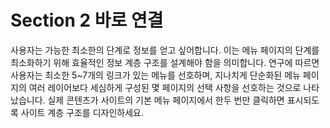# Section 2 바로 연결

사용자는 가능한 최소한의 단계로 정보를 얻고 싶어합니다. 이는 메뉴 페이지의 단계를 최소화하기 위해 효율적인 정보 계층 구조를 설계해야 함을 의미합니다. 연구에 따르면 사용자는 최소한 5~7개의 링크가 있는 메뉴를 선호하며, 지나치게 단순화된 메뉴 페이지의 여러 레이어보다 세심하게 구성된 몇 페이지의 선택 사항을 선호하는 것으로 나타났습니다. 실제 콘텐츠가 사이트의 기본 메뉴 페이지에서 한두 번만 클릭하면 표시되도록 사이트 계층 구조를 디자인하세요.
